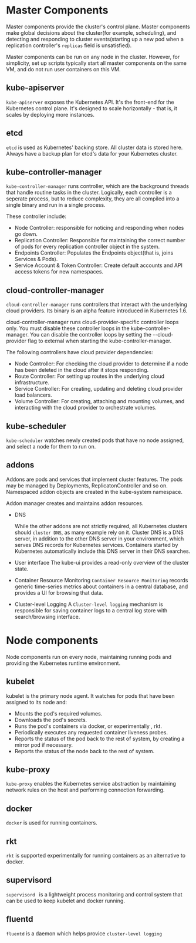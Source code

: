 # Master Components
Master components provide the cluster's control plane. Master components make global decisions about the cluster(for example, scheduling), and detecting and responding to cluster events(starting up a new pod when a replication controller's `replicas` field is unsatisfied).

Master components can be run on any node in the cluster. However, for simplicity, set up scripts typically start all master components on the same VM, and do not run user containers on this VM.

## kube-apiserver
`kube-apiserver` exposes the Kubernetes API. It's the front-end for the Kubernetes control plane. It's designed to scale horizontally - that is, it scales by deploying more instances.

## etcd
`etcd` is used as Kubernetes' backing store. All cluster data is stored here. Always have a backup plan for etcd's data for your Kubernetes cluster. 

## kube-controller-manager
`kube-controller-manager` runs controller, which are the background threads that handle routine tasks in the cluster. Logically, each controller is a seperate process, but to reduce complexity, they are all compiled into a single binary and run in a single process.

These controller include:

*	Node Controller: responsible for noticing and responding when nodes go down.
* 	Replication Controller: Responsible for maintaining the correct number of pods for every replication controller object in the system.
*  Endpoints Controller: Populates the Endpoints object(that is, joins Services & Pods).
*  Service Account & Token Controller: Create default accounts and API access tokens for new namespaces.

## cloud-controller-manager
`cloud-controller-manager` runs controllers that interact with the underlying cloud providers. Its binary is an alpha feature introduced in Kubernetes 1.6.

cloud-controller-manager runs cloud-provider-specific controller loops only. You must disable these controller loops in the kube-controller-manager. You can disable the controller loops by setting the --cloud-provider flag to external when starting the kube-controller-manager.

The following controllers have cloud provider dependencies:

* Node Controller: For checking the cloud provider to determine if a node has been deleted in the cloud after it stops responding.
* Route Controller: For setting up routes in the underlying cloud infrastructure.
* Service Controller: For creating, updating and deleting cloud provider load balancers.
* Volume Controller: For creating, attaching and mounting volumes, and interacting with the cloud provider to orchestrate volumes.

## kube-scheduler
`kube-scheduler` watches newly created pods that have no node assigned, and select a node for them to run on.

## addons
Addons are pods and services that implement cluster features. The pods may be managed by Deployments, ReplicatonController and so on. Namespaced addon objects are created in the kube-system namespace.

Addon manager creates and maintains addon resources.

*	DNS

	While the other addons are not strictly required, all Kubernetes clusters should `cluster DNS`, as many example rely on it.
	Cluster DNS is a DNS server, in addition to the other DNS server in your environment, which serves DNS records for Kubernetes services.
	Containers started by Kubernetes automatically include this DNS server in their DNS searches.

*  User interface
	The kube-ui provides a read-only overview of the cluster state.

*  Container Resource Monitoring
	`Container Resource Monitoring` records generic time-series metrics about containers in a central database, and provides a UI for browsing that data.
	
*  Cluster-level Logging
	A `Cluster-level logging` mechanism is responsible for saving container logs to a central log store with search/browsing interface.


# Node components
Node components run on every node, maintaining running pods and providing the Kubernetes runtime environment.

## kubelet
kubelet is the primary node agent. It watches for pods that have been assigned to its node and:

*	Mounts the pod's required volumes.
* 	Downloads the pod's secrets.
*  Runs the pod's containers via docker, or experimentally , rkt.
*  Periodically executes any requested container liveness probes.
*  Reports the status of the pod back to the rest of system, by creating a mirror pod if necessary.
*  Reports the status of the node back to the rest of system.

## kube-proxy
`kube-proxy` enables the Kubernetes service abstraction by maintaining network rules on the host and performing connection forwarding.

## docker
`docker` is used for running containers.

## rkt
`rkt` is supported experimentally for running containers as an alternative to docker.

## supervisord
`supervisord ` is a lightweight process monitoring and control system that can be used to keep kubelet and docker running.

## fluentd
`fluentd` is a daemon which helps provice `cluster-level logging`